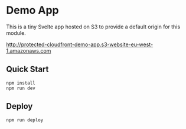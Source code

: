 # Demo App

This is a tiny Svelte app hosted on S3 to provide a default origin for this
module.

http://protected-cloudfront-demo-app.s3-website-eu-west-1.amazonaws.com

## Quick Start

```
npm install
npm run dev
```

## Deploy

```
npm run deploy
```
